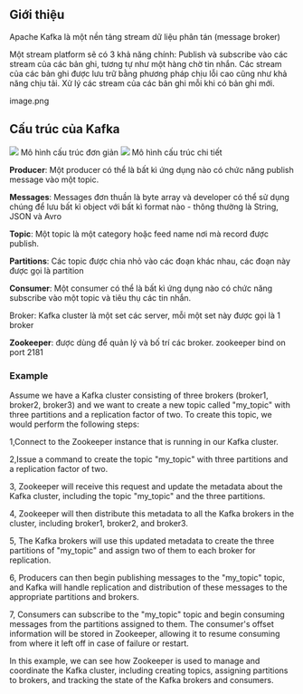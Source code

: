 ## Giới thiệu
Apache Kafka là một nền tảng stream dữ liệu phân tán (message broker)

Một stream platform sẽ có 3 khả năng chính:
  Publish và subscribe vào các stream của các bản ghi, tương tự như một hàng chờ tin nhắn.
  Các stream của các bản ghi được lưu trữ bằng phương pháp chịu lỗi cao cũng như khả năng chịu tải.
  Xử lý các stream của các bản ghi mỗi khi có bản ghi mới.

image.png

## Cấu trúc của Kafka
<img src="https://viblo.asia/p/kafka-la-gi-gDVK2Q7A5Lj">
Mô hình cấu trúc đơn giản

<img src="https://viblo.asia/p/kafka-la-gi-gDVK2Q7A5Lj">
Mô hình cấu trúc chi tiết

<b>Producer</b>: Một producer có thể là bất kì ứng dụng nào có chức năng publish message vào một topic.

<b>Messages</b>: Messages đơn thuần là byte array và developer có thể sử dụng chúng để lưu bất kì object với bất kì format nào - thông thường là String, JSON và Avro

<b>Topic</b>: Một topic là một category hoặc feed name nơi mà record được publish.

<b>Partitions</b>: Các topic được chia nhỏ vào các đoạn khác nhau, các đoạn này được gọi là partition

<b>Consumer</b>: Một consumer có thể là bất kì ứng dụng nào có chức năng subscribe vào một topic và tiêu thụ các tin nhắn.

</b>Broker</b>: Kafka cluster là một set các server, mỗi một set này được gọi là 1 broker

<b>Zookeeper</b>: được dùng để quản lý và bố trí các broker. zookeeper bind on port 2181


### Example 
Assume we have a Kafka cluster consisting of three brokers (broker1, broker2, broker3) and we want to create a new topic called "my_topic" with three partitions and a replication factor of two. To create this topic, we would perform the following steps:

1,Connect to the Zookeeper instance that is running in our Kafka cluster.

2,Issue a command to create the topic "my_topic" with three partitions and a replication factor of two.

3, Zookeeper will receive this request and update the metadata about the Kafka cluster, including the topic "my_topic" and the three partitions.

4, Zookeeper will then distribute this metadata to all the Kafka brokers in the cluster, including broker1, broker2, and broker3.

5, The Kafka brokers will use this updated metadata to create the three partitions of "my_topic" and assign two of them to each broker for replication.

6, Producers can then begin publishing messages to the "my_topic" topic, and Kafka will handle replication and distribution of these messages to the appropriate partitions and brokers.

7, Consumers can subscribe to the "my_topic" topic and begin consuming messages from the partitions assigned to them. The consumer's offset information will be stored in Zookeeper, allowing it to resume consuming from where it left off in case of failure or restart.

In this example, we can see how Zookeeper is used to manage and coordinate the Kafka cluster, including creating topics, assigning partitions to brokers, and tracking the state of the Kafka brokers and consumers.
